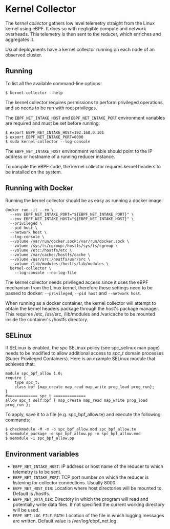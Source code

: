 # Kernel Collector #

The _kernel collector_ gathers low level telemetry straight from the Linux kernel using eBPF.
It does so with negligible compute and network overheads.
This telemetry is then sent to the reducer, which enriches and aggregates it.

Usual deployments have a kernel collector running on each node of an observed cluster.


## Running ##

To list all the available command-line options:

```
$ kernel-collector --help
```

The kernel collector requires permissions to perform privileged operations, and so needs to be run with root privileges.

The `EBPF_NET_INTAKE_HOST` and `EBPF_NET_INTAKE_PORT` environment variables are required and must be set before running:

```
$ export EBPF_NET_INTAKE_HOST=192.168.0.101
$ export EBPF_NET_INTAKE_PORT=8000
$ sudo kernel-collector --log-console
```

The `EBPF_NET_INTAKE_HOST` environment variable should point to the IP address or hostname of a running reducer instance.

To compile the eBPF code, the kernel collector requires kernel headers to be installed on the system.


## Running with Docker ##

Running the kernel collector should be as easy as running a docker image:

```
docker run -it --rm \
  --env EBPF_NET_INTAKE_PORT="${EBPF_NET_INTAKE_PORT}" \
  --env EBPF_NET_INTAKE_HOST="${EBPF_NET_INTAKE_HOST}" \
  --privileged \
  --pid host \
  --network host \
  --log-console \
  --volume /var/run/docker.sock:/var/run/docker.sock \
  --volume /sys/fs/cgroup:/hostfs/sys/fs/cgroup \
  --volume /etc:/hostfs/etc \
  --volume /var/cache:/hostfs/cache \
  --volume /usr/src:/hostfs/usr/src \
  --volume /lib/modules:/hostfs/lib/modules \
  kernel-collector \
    --log-console --no-log-file
```

The kernel collector needs privileged access since it uses the eBPF mechanism from the Linux kernel,
therefore these settings need to be passed to docker: `--privileged`, `--pid host` and `--network host`.

When running as a docker container, the kernel collector will attempt to obtain the kernel headers package
through the host's package manager. This requires /etc, /usr/src, /lib/modules and /var/cache to be mounted
inside the container's /hostfs directory.


## SELinux ##

If SELinux is enabled, the _spc_ SELinux policy (see spc_selinux man page) needs to be modified to allow
additional access to _spc_t_ domain processes (Super Privileged Containers).
Here is an example SELinux module that achieves that:

```
module spc_bpf_allow 1.0;
require {
    type spc_t;
    class bpf {map_create map_read map_write prog_load prog_run};
}
#============= spc_t ==============
allow spc_t self:bpf { map_create map_read map_write prog_load prog_run };
```

To apply, save it to a file (e.g. spc_bpf_allow.te) and execute the following commands:

```
$ checkmodule -M -m -o spc_bpf_allow.mod spc_bpf_allow.te
$ semodule_package -o spc_bpf_allow.pp -m spc_bpf_allow.mod
$ semodule -i spc_bpf_allow.pp
```


## Environment variables ##

- `EBPF_NET_INTAKE_HOST`: IP address or host name of the reducer to which telemetry is to be sent.
- `EBPF_NET_INTAKE_PORT`: TCP port number on which the reducer is listening for collector connections. Usually 8000.
- `EBPF_NET_HOST_DIR`: Location where host directories will be mounted to. Default is /hostfs.
- `EBPF_NET_DATA_DIR`: Directory in which the program will read and potentially write data files.
  If not specified the current working directory will be used.
- `EBPF_NET_LOG_FILE_PATH`: Location of the file in which logging messages are written. Default value is /var/log/ebpf_net.log.
